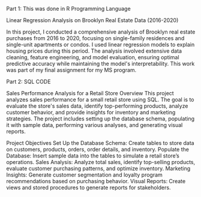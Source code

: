
Part 1: This was done in R Programming Language

Linear Regression Analysis on Brooklyn Real Estate Data (2016-2020)

In this project, I conducted a comprehensive analysis of Brooklyn real estate purchases from 2016 to 2020, focusing on single-family residences and single-unit apartments or condos. I used linear regression models to explain housing prices during this period. The analysis involved extensive data cleaning, feature engineering, and model evaluation, ensuring optimal predictive accuracy while maintaining the model's interpretability. This work was part of my final assignment for my MS program.

Part 2: SQL CODE

Sales Performance Analysis for a Retail Store
Overview
This project analyzes sales performance for a small retail store using SQL. The goal is to evaluate the store's sales data, identify top-performing products, analyze customer behavior, and provide insights for inventory and marketing strategies. The project includes setting up the database schema, populating it with sample data, performing various analyses, and generating visual reports.

Project Objectives
Set Up the Database Schema: Create tables to store data on customers, products, orders, order details, and inventory.
Populate the Database: Insert sample data into the tables to simulate a retail store’s operations.
Sales Analysis: Analyze total sales, identify top-selling products, evaluate customer purchasing patterns, and optimize inventory.
Marketing Insights: Generate customer segmentation and loyalty program recommendations based on purchasing behavior.
Visual Reports: Create views and stored procedures to generate reports for stakeholders.
